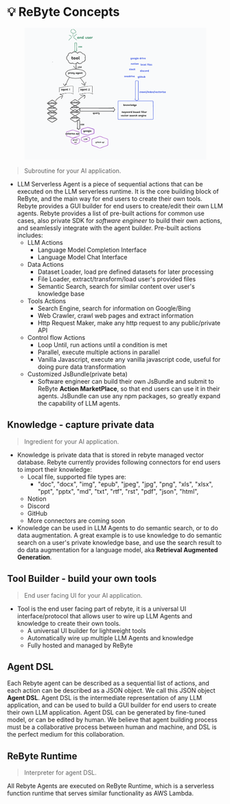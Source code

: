 # 💡 ReByte Concepts

<figure><img src="../.gitbook/assets/Screenshot 2023-10-08 at 6.10.41 PM.png" alt=""><figcaption></figcaption></figure>

> Subroutine for your AI application.

* LLM Serverless Agent is a piece of sequential actions that can be executed on the LLM serverless runtime. It is the core building block of ReByte, and the main way for end users to create their own tools. Rebyte provides a GUI builder for end users to create/edit their own LLM agents. Rebyte provides a list of pre-built actions for common use cases, also private SDK for _software engineer_ to build their own actions, and seamlessly integrate with the agent builder. Pre-built actions includes:
  * LLM Actions
    * Language Model Completion Interface
    * Language Model Chat Interface
  * Data Actions
    * Dataset Loader, load pre defined datasets for later processing
    * File Loader, extract/transform/load user's provided files
    * Semantic Search, search for similar content over user's knowledge base
  * Tools Actions
    * Search Engine, search for information on Google/Bing
    * Web Crawler, crawl web pages and extract information
    * Http Request Maker, make any http request to any public/private API
  * Control flow Actions
    * Loop Until, run actions until a condition is met
    * Parallel, execute multiple actions in parallel
    * Vanilla Javascript, execute any vanilla javascript code, useful for doing pure data transformation
  * Customized JsBundle(private beta)
    * Software engineer can build their own JsBundle and submit to ReByte **Action MarketPlace**, so that end users can use it in their agents. JsBundle can use any npm packages, so greatly expand the capability of LLM agents.

## Knowledge - capture private data

> Ingredient for your AI application.

* Knowledge is private data that is stored in rebyte managed vector database. Rebyte currently provides following connectors for end users to import their knowledge:
  * Local file, supported file types are:
    * "doc", "docx", "img", "epub", "jpeg", "jpg", "png", "xls", "xlsx", "ppt", "pptx", "md", "txt", "rtf", "rst", "pdf", "json", "html",
  * Notion
  * Discord
  * GitHub
  * More connectors are coming soon
* Knowledge can be used in LLM Agents to do semantic search, or to do data augmentation. A great example is to use knowledge to do semantic search on a user's private knowledge base, and use the search result to do data augmentation for a language model, aka **Retrieval Augmented Generation**.

## Tool Builder - build your own tools

> End user facing UI for your AI application.

* Tool is the end user facing part of rebyte, it is a universal UI interface/protocol that allows user to wire up LLM Agents and knowledge to create their own tools.
  * A universal UI builder for lightweight tools
  * Automatically wire up multiple LLM Agents and knowledge
  * Fully hosted and managed by ReByte


## Agent DSL 
Each Rebyte agent can be described as a sequential list of actions, and each action can be described as a JSON object. We call this JSON object **Agent DSL**. Agent DSL is the intermediate representation of any LLM application, and can be used to build a GUI builder for end users to create their own LLM application. Agent DSL can be generated by fine-tuned model, or can be edited by human. We believe that agent building process must be a collaborative process between human and machine, and DSL is the perfect medium for this collaboration.

## ReByte Runtime
> Interpreter for agent DSL.
 
All Rebyte Agents are executed on ReByte Runtime, which is a serverless function runtime that serves similar functionality as AWS Lambda.
